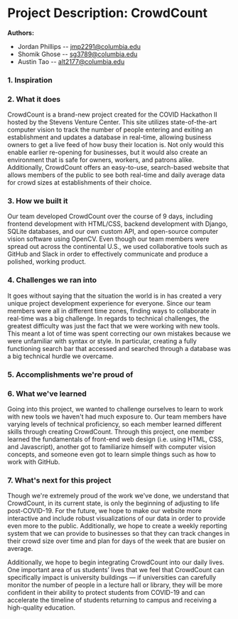 # Project Description: CrowdCount

**Authors:**  
- Jordan Phillips -- jmp2291@columbia.edu  
- Shomik Ghose -- sg3789@columbia.edu  
- Austin Tao -- alt2177@columbia.edu  
<!--
*This is the project description that we will copy/paste into DevPost*
-->

### 1. Inspiration  



### 2. What it does
CrowdCount is a brand-new project created for the COVID Hackathon II hosted by the Stevens 
Venture Center. This site utilizes state-of-the-art computer vision to track the number of people
entering and exiting an establishment and updates a database in real-time, allowing business 
owners to get a live feed of how busy their location is. Not only would this enable earlier 
re-opening for businesses, but it would also create an environment that is safe for owners,
workers, and patrons alike. Additionally, CrowdCount offers an easy-to-use, search-based 
website that allows members of the public to see both real-time and daily average data for
crowd sizes at establishments of their choice. 

### 3. How we built it  
Our team developed CrowdCount over the course of 9 days, including frontend development with HTML/CSS, 
backend development with Django, SQLite databases, and our own custom API, and open-source computer vision 
software using OpenCV. Even though our team members were spread out across the continental U.S., we used collaborative 
tools such as GitHub and Slack in order to effectively communicate and produce a polished, working product.

### 4. Challenges we ran into  
It goes without saying that the situation the world is in has created a very unique project development experience for everyone.
Since our team members were all in different time zones, finding ways to collaborate in real-time was a big challenge. In regards
to technical challenges, the greatest difficulty was just the fact that we were working with new tools. This meant a lot of time
was spent correcting our own mistakes because we were unfamiliar with syntax or style. In particular, creating a fully functioning
search bar that accessed and searched through a database was a big technical hurdle we overcame. 

### 5. Accomplishments we're proud of  


### 6. What we've learned
Going into this project, we wanted to challenge ourselves to learn to work with new tools we haven't had much exposure
to. Our team members have varying levels of technical proficiency, so each member learned different skills through creating
CrowdCount. Through this project, one member learned the fundamentals of front-end web design (i.e. using HTML, CSS, and Javascript), 
another got to familiarize himself with computer vision concepts, and someone even got to learn simple things such as how
to work with GitHub.


### 7. What's next for this project 
Though we're extremely proud of the work we've done, we understand that CrowdCount, in its current state, is only the 
beginning of adjusting to life post-COVID-19. For the future, we hope to make our website more interactive and include 
robust visualizations of our data in order to provide even more to the public. Additionally, we hope to create a weekly 
reporting system that we can provide to businesses so that they can track changes in their crowd size over time and plan 
for days of the week that are busier on average. 

Additionally, we hope to begin integrating CrowdCount into our daily lives. One important area of us students’ lives that 
we feel that CrowdCount can specifically impact is university buildings — if universities can carefully monitor the number 
of people in a lecture hall or library, they will be more confident in their ability to protect students from COVID-19 and 
can accelerate the timeline of students returning to campus and receiving a high-quality education.

